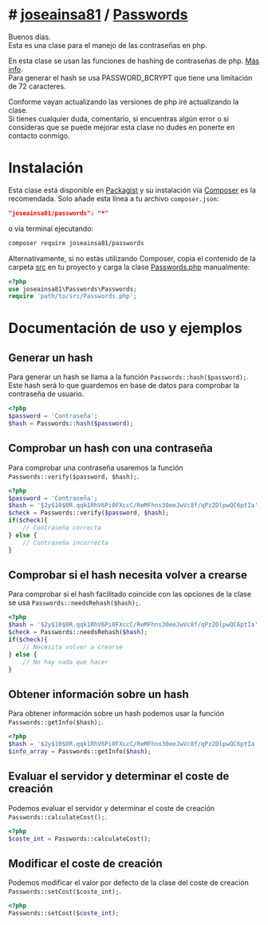 # # [joseainsa81](https://github.com/joseainsa81) / **[Passwords](https://github.com/joseainsa81/Passwords)**

Buenos días.  
Esta es una clase para el manejo de las contraseñas en php.

En esta clase se usan las funciones de hashing de contraseñas de php. [Más info](https://www.php.net/manual/es/ref.password.php).  
Para generar el hash se usa PASSWORD_BCRYPT que tiene una limitación de 72 caracteres.

Conforme vayan actualizando las versiones de php iré actualizando la clase.  
Si tienes cualquier duda, comentario, si encuentras algún error o si consideras que se puede mejorar esta clase no dudes en ponerte en contacto conmigo.

# Instalación
Esta clase está disponible en [Packagist](https://packagist.org/packages/joseainsa81/passwords) y su instalación vía [Composer](https://getcomposer.org) es la recomendada. Solo añade esta línea a tu archivo `composer.json`:

```json
"joseainsa81/passwords": "*"
```

o vía terminal ejecutando:

```sh
composer require joseainsa81/passwords
```

Alternativamente, si no estás utilizando Composer, copia el contenido de la carpeta [src](https://github.com/joseainsa81/Passwords/tree/master/src "src") en tu proyecto y carga la clase [Passwords.php](https://github.com/joseainsa81/Passwords/blob/master/src/Passwords.php "Passwords.php") manualmente:

```php
<?php
use joseainsa81\Passwords\Passwords;
require 'path/to/src/Passwords.php';
```
# Documentación de uso y ejemplos

## Generar un hash

Para generar un hash se llama a la función `Passwords::hash($password);`.  
Este hash será lo que guardemos en base de datos para comprobar la contraseña de usuario.

```php
<?php
$password = 'Contraseña';
$hash = Passwords::hash($password);
```

## Comprobar un hash con una contraseña

Para comprobar una contraseña usaremos la función `Passwords::verify($password, $hash);`.

```php
<?php
$password = 'Contraseña';
$hash = '$2y$10$0R.qqk1RhV6Pi0FXccC/ReMFhns30eeJwVc8f/qPz2DlpwQC6ptIa';
$check = Passwords::verify($password, $hash);
if($check){
    // Contraseña correcta
} else {
    // Contraseña incorrecta
}
```

## Comprobar si el hash necesita volver a crearse

Para comprobar si el hash facilitado coincide con las opciones de la clase se usa `Passwords::needsRehash($hash);`.

```php
<?php
$hash = '$2y$10$0R.qqk1RhV6Pi0FXccC/ReMFhns30eeJwVc8f/qPz2DlpwQC6ptIa';
$check = Passwords::needsRehash($hash);
if($check){
    // Necesita volver a crearse
} else {
    // No hay nada que hacer
}
```

## Obtener información sobre un hash

Para obtener información sobre un hash podemos usar la función `Passwords::getInfo($hash);`.

```php
<?php
$hash = '$2y$10$0R.qqk1RhV6Pi0FXccC/ReMFhns30eeJwVc8f/qPz2DlpwQC6ptIa ';
$info_array = Passwords::getInfo($hash);
```

## Evaluar el servidor y determinar el coste de creación

Podemos evaluar el servidor y determinar el coste de creación `Passwords::calculateCost();`.

```php
<?php
$coste_int = Passwords::calculateCost();
```

## Modificar el coste de creación

Podemos modificar el valor por defecto de la clase del coste de creación `Passwords::setCost($coste_int);`.

```php
<?php
Passwords::setCost($coste_int);

```
